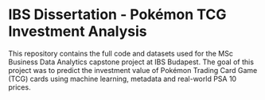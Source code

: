 # IBS Dissertation - Pokémon TCG Investment Analysis

This repository contains the full code and datasets used for the MSc Business Data Analytics capstone project at IBS Budapest. The goal of this project was to predict the investment value of Pokémon Trading Card Game (TCG) cards using machine learning, metadata and real-world PSA 10 prices.


